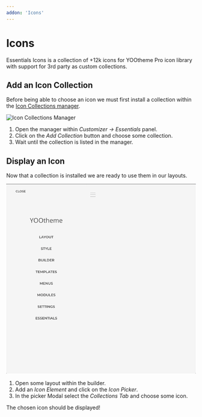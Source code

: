 ```yaml
---
addon: 'Icons'
---
```


# Icons

Essentials Icons is a collection of +12k icons for YOOtheme Pro icon library with support for 3rd party as custom collections.

<!--@include: ../_partials/enable-addon.md-->

## Add an Icon Collection

Before being able to choose an icon we must first install a collection within the [Icon Collections manager](/essentials-for-yootheme-pro/settings#icon-collections).

![Icon Collections Manager](/essentials-for-yootheme-pro/assets/icon-collections-manager.gif)

1. Open the manager within _Customizer -> Essentials_ panel.
1. Click on the _Add Collection_ button and choose some collection.
1. Wait until the collection is listed in the manager.

## Display an Icon

Now that a collection is installed we are ready to use them in our layouts.

![Display Icon](./assets/display-icon.gif)

1. Open some layout within the builder.
1. Add an _Icon Element_ and click on the _Icon Picker_.
1. In the picker Modal select the _Collections Tab_ and choose some icon.

The chosen icon should be displayed!

